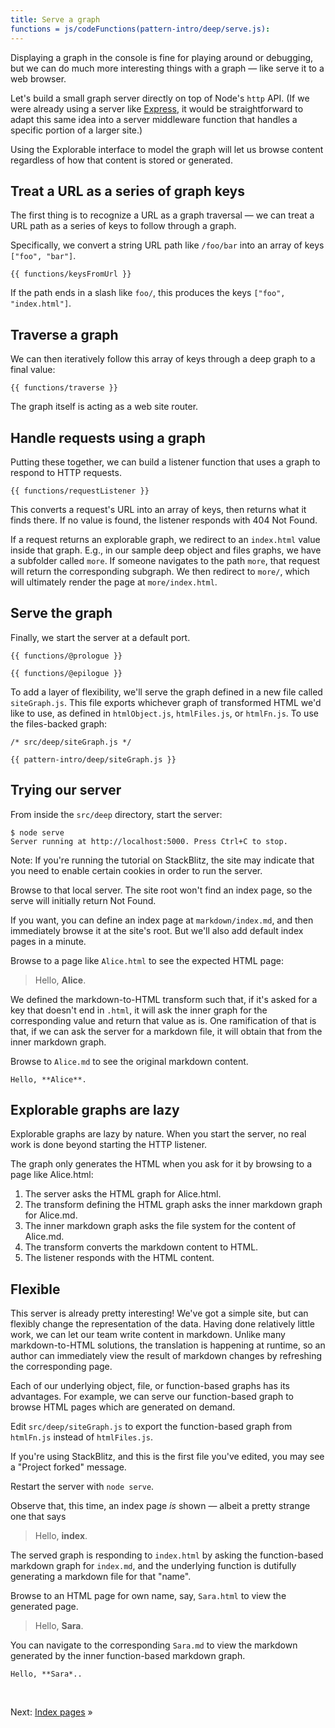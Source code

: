 ```yaml
---
title: Serve a graph
functions = js/codeFunctions(pattern-intro/deep/serve.js):
---
```


Displaying a graph in the console is fine for playing around or debugging, but we can do much more interesting things with a graph — like serve it to a web browser.

Let's build a small graph server directly on top of Node's `http` API. (If we were already using a server like [Express](https://expressjs.com/), it would be straightforward to adapt this same idea into a server middleware function that handles a specific portion of a larger site.)

Using the Explorable interface to model the graph will let us browse content regardless of how that content is stored or generated.

## Treat a URL as a series of graph keys

The first thing is to recognize a URL as a graph traversal — we can treat a URL path as a series of keys to follow through a graph.

Specifically, we convert a string URL path like `/foo/bar` into an array of keys `["foo", "bar"]`.

```{{'js'}}
{{ functions/keysFromUrl }}
```

If the path ends in a slash like `foo/`, this produces the keys `["foo", "index.html"]`.

## Traverse a graph

We can then iteratively follow this array of keys through a deep graph to a final value:

```{{'js'}}
{{ functions/traverse }}
```

The graph itself is acting as a web site router.

## Handle requests using a graph

Putting these together, we can build a listener function that uses a graph to respond to HTTP requests.

```{{'js'}}
{{ functions/requestListener }}
```

This converts a request's URL into an array of keys, then returns what it finds there. If no value is found, the listener responds with 404 Not Found.

If a request returns an explorable graph, we redirect to an `index.html` value inside that graph. E.g., in our sample deep object and files graphs, we have a subfolder called `more`. If someone navigates to the path `more`, that request will return the corresponding subgraph. We then redirect to `more/`, which will ultimately render the page at `more/index.html`.

## Serve the graph

Finally, we start the server at a default port.

```{{'js'}}
{{ functions/@prologue }}

{{ functions/@epilogue }}

```

To add a layer of flexibility, we'll serve the graph defined in a new file called `siteGraph.js`. This file exports whichever graph of transformed HTML we'd like to use, as defined in `htmlObject.js`, `htmlFiles.js`, or `htmlFn.js`. To use the files-backed graph:

```{{'js'}}
/* src/deep/siteGraph.js */

{{ pattern-intro/deep/siteGraph.js }}
```

## Trying our server

<span class="tutorialStep"></span> From inside the `src/deep` directory, start the server:

```console
$ node serve
Server running at http://localhost:5000. Press Ctrl+C to stop.
```

Note: If you're running the tutorial on StackBlitz, the site may indicate that you need to enable certain cookies in order to run the server.

<span class="tutorialStep"></span> Browse to that local server. The site root won't find an index page, so the serve will initially return Not Found.

If you want, you can define an index page at `markdown/index.md`, and then immediately browse it at the site's root. But we'll also add default index pages in a minute.

<span class="tutorialStep"></span> Browse to a page like `Alice.html` to see the expected HTML page:

> Hello, **Alice**.

We defined the markdown-to-HTML transform such that, if it's asked for a key that doesn't end in `.html`, it will ask the inner graph for the corresponding value and return that value as is. One ramification of that is that, if we can ask the server for a markdown file, it will obtain that from the inner markdown graph.

<span class="tutorialStep"></span> Browse to `Alice.md` to see the original markdown content.

```
Hello, **Alice**.
```

## Explorable graphs are lazy

Explorable graphs are lazy by nature. When you start the server, no real work is done beyond starting the HTTP listener.

The graph only generates the HTML when you ask for it by browsing to a page like Alice.html:

1. The server asks the HTML graph for Alice.html.
1. The transform defining the HTML graph asks the inner markdown graph for Alice.md.
1. The inner markdown graph asks the file system for the content of Alice.md.
1. The transform converts the markdown content to HTML.
1. The listener responds with the HTML content.

## Flexible

This server is already pretty interesting! We've got a simple site, but can flexibly change the representation of the data. Having done relatively little work, we can let our team write content in markdown. Unlike many markdown-to-HTML solutions, the translation is happening at runtime, so an author can immediately view the result of markdown changes by refreshing the corresponding page.

Each of our underlying object, file, or function-based graphs has its advantages. For example, we can serve our function-based graph to browse HTML pages which are generated on demand.

<span class="tutorialStep"></span> Edit `src/deep/siteGraph.js` to export the function-based graph from `htmlFn.js` instead of `htmlFiles.js`.

If you're using StackBlitz, and this is the first file you've edited, you may see a "Project forked" message.

<span class="tutorialStep"></span> Restart the server with `node serve`.

<span class="tutorialStep"></span> Observe that, this time, an index page _is_ shown — albeit a pretty strange one that says

> Hello, **index**.

The served graph is responding to `index.html` by asking the function-based markdown graph for `index.md`, and the underlying function is dutifully generating a markdown file for that "name".

<span class="tutorialStep"></span> Browse to an HTML page for own name, say, `Sara.html` to view the generated page.

> Hello, **Sara**.

<span class="tutorialStep"></span> You can navigate to the corresponding `Sara.md` to view the markdown generated by the inner function-based markdown graph.

```
Hello, **Sara*..
```

&nbsp;

Next: [Index pages](indexPages.html) »
